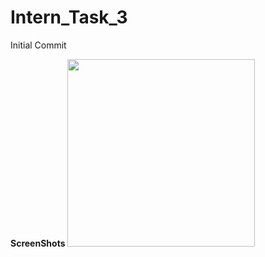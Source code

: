 # Intern_Task_3
Initial Commit

**ScreenShots**
<img src ="https://user-images.githubusercontent.com/48861031/129887178-89977359-f2d0-454d-a341-c8a6786d19ee.jpg" width = "300">
